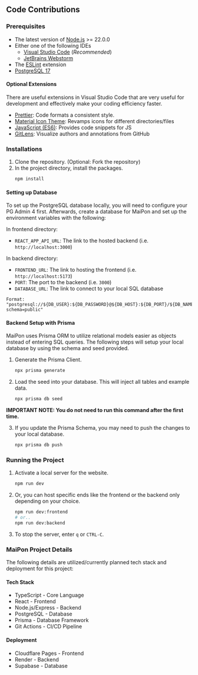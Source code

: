 ## Code Contributions

### Prerequisites

- The latest version of [Node.js](https://nodejs.org/en) >= 22.0.0
- Either one of the following IDEs
  - [Visual Studio Code](https://code.visualstudio.com/) (*Recommended*)
  - [JetBrains Webstorm](https://www.jetbrains.com/webstorm/)
- The [ESLint](https://marketplace.visualstudio.com/items?itemName=dbaeumer.vscode-eslint) extension
- [PostgreSQL 17](https://www.postgresql.org/download/)

#### Optional Extensions
There are useful extensions in Visual Studio Code that are very useful for development and effectively make your coding efficiency faster.
- [Prettier](https://marketplace.visualstudio.com/items?itemName=esbenp.prettier-vscode): Code formats a consistent style.
- [Material Icon Theme](https://marketplace.visualstudio.com/items?itemName=PKief.material-icon-theme): Revamps icons for different directories/files
- [JavaScript (ES6)](https://marketplace.visualstudio.com/items?itemName=xabikos.JavaScriptSnippets): Provides code snippets for JS
- [GitLens](https://marketplace.visualstudio.com/items?itemName=eamodio.gitlens): Visualize authors and annotations from GitHub

### Installations
1. Clone the repository. (Optional: Fork the repository)
2. In the project directory, install the packages.
    ```bash
    npm install
    ```

#### Setting up Database
To set up the PostgreSQL database locally, you will need to configure your PG Admin 4 first. Afterwards, create a database for MaiPon and set up the environment variables with the following:

In frontend directory:
- `REACT_APP_API_URL`: The link to the hosted backend (i.e. `http://localhost:3000`)

In backend directory:
- `FRONTEND_URL`: The link to hosting the frontend (i.e. `http://localhost:5173`)
- `PORT`: The port to the backend (i.e. `3000`)
- `DATABASE_URL`: The link to connect to your local SQL database
``` 
Format: "postgresql://${DB_USER}:${DB_PASSWORD}@${DB_HOST}:${DB_PORT}/${DB_NAME}?schema=public"
```

#### Backend Setup with Prisma
MaiPon uses Prisma ORM to utilize relational models easier as objects instead of entering SQL queries. The following steps will setup your local database by using the schema and seed provided.

1. Generate the Prisma Client.
    ```bash
    npx prisma generate
    ```
2. Load the seed into your database. This will inject all tables and example data.
    ```bash
    npx prisma db seed
    ```

**IMPORTANT NOTE: You do not need to run this command after the first time.**
    
3.  If you update the Prisma Schema, you may need to push the changes to your local database.
    ```bash
    npx prisma db push
    ```

### Running the Project
1. Activate a local server for the website.
    ```bash
    npm run dev
    ```
2. Or, you can host specific ends like the frontend or the backend only depending on your choice.
    ```bash
    npm run dev:frontend
    # or..
    npm run dev:backend
    ```
3. To stop the server, enter `q` or `CTRL-C`.

### MaiPon Project Details
The following details are utilized/currently planned tech stack and deployment for this project:

#### Tech Stack
- TypeScript - Core Language
- React - Frontend
- Node.js/Express - Backend
- PostgreSQL - Database
- Prisma - Database Framework
- Git Actions - CI/CD Pipeline

#### Deployment
- Cloudflare Pages - Frontend
- Render - Backend
- Supabase - Database
